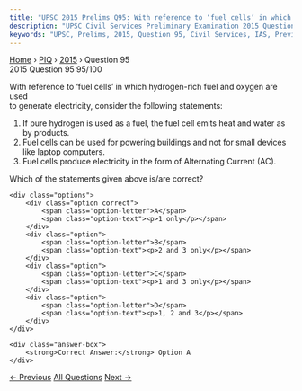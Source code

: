 ```yaml
---
title: "UPSC 2015 Prelims Q95: With reference to ‘fuel cells’ in which hydrogen-rich fuel a..."
description: "UPSC Civil Services Preliminary Examination 2015 Question 95 with options and answer"
keywords: "UPSC, Prelims, 2015, Question 95, Civil Services, IAS, Previous Year Questions"
---
```


<nav class="breadcrumb">
    <a href="../../">Home</a>
    <span>›</span>
    <a href="../">PIQ</a>
    <span>›</span>
    <a href="./">2015</a>
    <span>›</span>
    <span>Question 95</span>
</nav>

<div class="question-header">
    <div class="question-meta">
        <span class="year-badge">2015</span>
        <span class="question-number">Question 95</span>
        <span class="progress">95/100</span>
    </div>
    <div class="progress-bar">
        <div class="progress-fill" style="width: 95.0%"></div>
    </div>
</div>

<div class="question-content">
    <div class="question-text">
        <p>With reference to ‘fuel cells’ in which hydrogen-rich fuel and oxygen are used<br />
to generate electricity, consider the following statements:</p>
<ol>
<li>If pure hydrogen is used as a fuel, the fuel cell emits heat and water as by products.</li>
<li>Fuel cells can be used for powering buildings and not for small devices like laptop computers.</li>
<li>Fuel cells produce electricity in the form of Alternating Current (AC).</li>
</ol>
<p>Which of the statements given above is/are correct?</p>
    </div>
    
    <div class="options">
        <div class="option correct">
            <span class="option-letter">A</span>
            <span class="option-text"><p>1 only</p></span>
        </div>
        <div class="option">
            <span class="option-letter">B</span>
            <span class="option-text"><p>2 and 3 only</p></span>
        </div>
        <div class="option">
            <span class="option-letter">C</span>
            <span class="option-text"><p>1 and 3 only</p></span>
        </div>
        <div class="option">
            <span class="option-letter">D</span>
            <span class="option-text"><p>1, 2 and 3</p></span>
        </div>
    </div>

    <div class="answer-box">
        <strong>Correct Answer:</strong> Option A
    </div>
</div>

<div class="question-nav">
    <a href="../q094-the-problem-of-international-liquidity-is-related/" class="nav-btn prev">← Previous</a>
    <a href="../" class="nav-btn center">All Questions</a>
    <a href="../q096-kalamkari-painting-refers-to/" class="nav-btn next">Next →</a>
</div>
